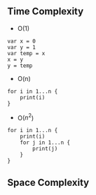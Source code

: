 ## Time Complexity

- O(1)

```siwft
var x = 0
var y = 1
var temp = x
x = y
y = temp
```

- O(n)

```siwft
for i in 1...n {
    print(i)
}
```

- O($n^2$)

```siwft
for i in 1...n {
    print(i)
    for j in 1...n {
        print(j)
    }
}
```

## Space Complexity
